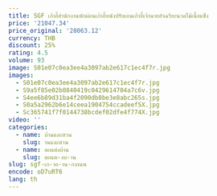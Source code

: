 ```yaml
---
title: SGF เก้าอี้สํานักงานพักผ่อนเก้าอี้หนังปรับเอนเก้าอี้เจ้านายอัจฉริยะนวดไม้เนื้อแข็ง
price: '21047.34'
price_original: '28063.12'
currency: THB
discount: 25%
rating: 4.5
volume: 93
image: S01e07c0ea3ee4a3097ab2e617c1ec4f7r.jpg
images:
  - S01e07c0ea3ee4a3097ab2e617c1ec4f7r.jpg
  - S9a5f85e02b0840419c0429614704a7c6v.jpg
  - S4ee6b89d31ba4f2090db8be3e8abc265s.jpg
  - S0a5a2962b6e14ceea1904754ccadeef5X.jpg
  - Sc365741f7f0144738bcdef02dfe4f774X.jpg
video: ''
categories:
  - name: บ้านและสวน
    slug: านและสวน
  - name: ตกแต่งบ้าน
    slug: ตกแต-งบ-าน
slug: sgf-เก-าอ-าน-กงานพ
encode: oD7uRT6
lang: th
---
```

  
